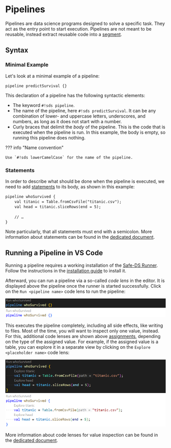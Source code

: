 # Pipelines

Pipelines are data science programs designed to solve a specific task. They act as the entry point to start execution.
Pipelines are not meant to be reusable, instead extract reusable code into a [segment][segments].

## Syntax

### Minimal Example

Let's look at a minimal example of a pipeline:

```sds
pipeline predictSurvival {}
```

This declaration of a pipeline has the following syntactic elements:

- The keyword `#!sds pipeline`.
- The name of the pipeline, here `#!sds predictSurvival`. It can be any combination of lower- and uppercase letters,
  underscores, and numbers, as long as it does not start with a number.
- Curly braces that delimit the _body_ of the pipeline. This is the code that is executed when the pipeline is run. In
  this example, the body is empty, so running this pipeline does nothing.

??? info "Name convention"

    Use `#!sds lowerCamelCase` for the name of the pipeline.

### Statements

In order to describe what should be done when the pipeline is executed, we need to add [statements][statements] to its
body, as shown in this example:

```sds
pipeline whoSurvived {
    val titanic = Table.fromCsvFile("titanic.csv");
    val head = titanic.sliceRows(end = 5);

    // …
}
```

Note particularly, that all statements must end with a semicolon. More information about statements can be found in the
[dedicated document][statements].


## Running a Pipeline in VS Code

Running a pipeline requires a working installation of the [Safe-DS Runner][runner]. Follow the instructions in the
[installation guide][installation] to install it.

Afterward, you can run a pipeline via a so-called _code lens_ in the editor. It is displayed above the pipeline once the
runner is started successfully. Click on the `Run <pipeline name>` code lens to run the pipeline:

![Run Pipeline](../img/pipeline-language/code-lens-run-pipeline-dark.png#only-dark)
![Run Pipeline](../img/pipeline-language/code-lens-run-pipeline-light.png#only-light)

This executes the pipeline completely, including all side effects, like writing to files. Most of the time, you will
want to inspect only one value, instead. For this, additional code lenses are shown above [assignments][assignments],
depending on the type of the assigned value. For example, if the assigned value is a table, you can explore it in a
separate view by clicking on the `Explore <placeholder name>` code lens:

![Explore Table](../img/pipeline-language/code-lens-explore-table-dark.png#only-dark)
![Explore Table](../img/pipeline-language/code-lens-explore-table-light.png#only-light)

More information about code lenses for value inspection can be found in the [dedicated document][assignments].


[assignments]: statements/assignments.md
[installation]: ../getting-started/installation.md
[runner]: https://github.com/Safe-DS/Runner
[segments]: segments.md
[statements]: statements/README.md
